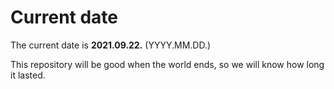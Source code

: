 # Current date

The current date is **2021.09.22.** (YYYY.MM.DD.)

This repository will be good when the world ends, so we will know how long it lasted.